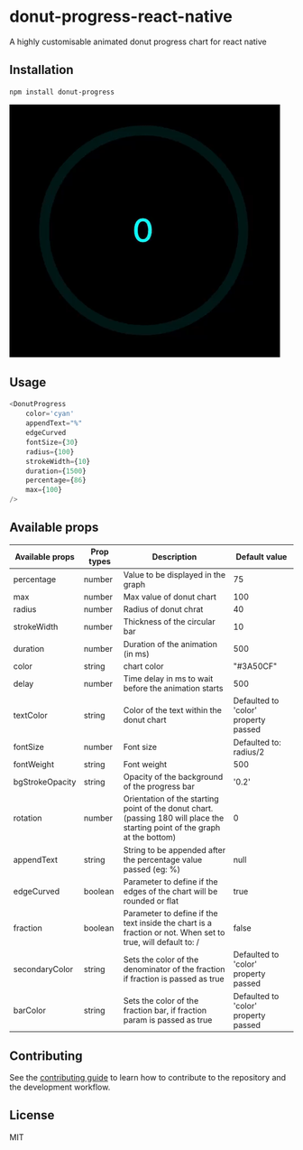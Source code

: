 # donut-progress-react-native

A highly customisable animated donut progress chart for react native

## Installation

```sh
npm install donut-progress
```

![](./assets/donut-progress.GIF)

## Usage

```js
<DonutProgress 
    color='cyan' 
    appendText="%" 
    edgeCurved 
    fontSize={30} 
    radius={100} 
    strokeWidth={10} 
    duration={1500} 
    percentage={86} 
    max={100} 
/>
```

## Available props

| Available props | Prop types | Description                                                                                                                  | Default value                        |
|-----------------|------------|------------------------------------------------------------------------------------------------------------------------------|--------------------------------------|
| percentage      | number     | Value to be displayed in the graph                                                                                           | 75                                   |
| max             | number     | Max value of donut chart                                                                                                     | 100                                  |
| radius          | number     | Radius of donut chrat                                                                                                        | 40                                   |
| strokeWidth     | number     | Thickness of the circular bar                                                                                                | 10                                   |
| duration        | number     | Duration of the animation (in ms)                                                                                            | 500                                  |
| color           | string     | chart color                                                                                                                  | "#3A50CF"                            |
| delay           | number     | Time delay in ms to wait before the animation starts                                                                         | 500                                  |
| textColor       | string     | Color of the text within the donut chart                                                                                     | Defaulted to 'color' property passed |
| fontSize        | number     | Font size                                                                                                                    | Defaulted to: radius/2               |
| fontWeight      | string     | Font weight                                                                                                                  | 500                                  |
| bgStrokeOpacity | string     | Opacity of the background of the progress bar                                                                                | '0.2'                                |
| rotation        | number     | Orientation of the starting point of the donut chart. (passing 180 will place the starting point of the graph at the bottom) | 0                                    |
| appendText      | string     | String to be appended after the percentage value passed (eg: %)                                                              | null                                 |
| edgeCurved      | boolean    | Parameter to define if the edges of the chart will be rounded or flat                                                        | true                                 |
| fraction        | boolean    | Parameter to define if the text inside the chart is a fraction or not. When set to true, will default to: <percentage>/<max> | false                                |
| secondaryColor  | string     | Sets the color of the denominator of the fraction if fraction is passed as true                                              | Defaulted to 'color' property passed |
| barColor        | string     | Sets the color of the fraction bar, if fraction param is passed as true                                                      | Defaulted to 'color' property passed |


## Contributing

See the [contributing guide](CONTRIBUTING.md) to learn how to contribute to the repository and the development workflow.

## License

MIT
